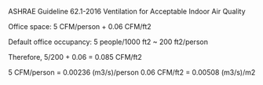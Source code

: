 ASHRAE Guideline 62.1-2016 Ventilation for Acceptable Indoor Air Quality

Office space: 5 CFM/person + 0.06 CFM/ft2

Default office occupancy: 5 people/1000 ft2 ~ 200 ft2/person

Therefore, 5/200 + 0.06 = 0.085 CFM/ft2

5 CFM/person = 0.00236 (m3/s)/person
0.06 CFM/ft2 = 0.00508 (m3/s)/m2
